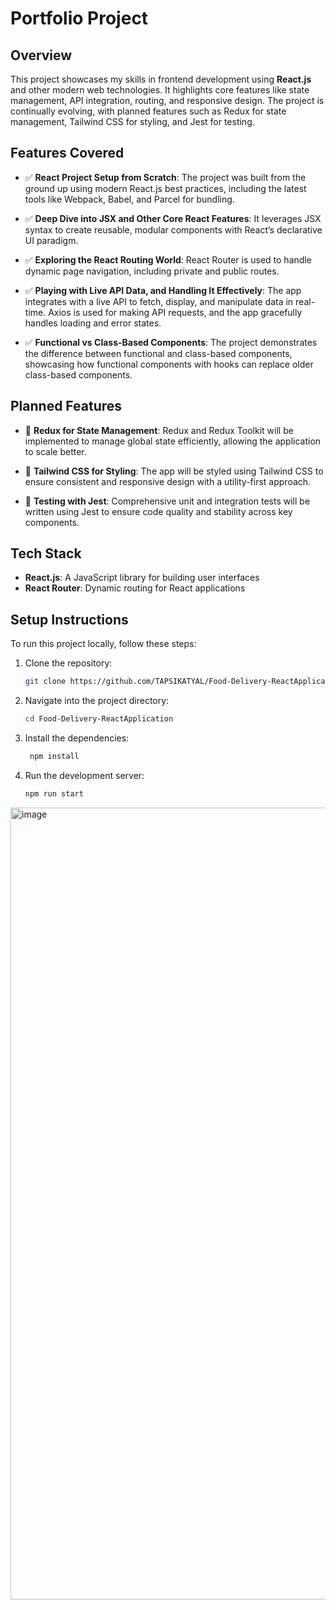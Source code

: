 # Portfolio Project

## Overview

This project showcases my skills in frontend development using **React.js** and other modern web technologies. It highlights core features like state management, API integration, routing, and responsive design. The project is continually evolving, with planned features such as Redux for state management, Tailwind CSS for styling, and Jest for testing.

## Features Covered

- ✅ **React Project Setup from Scratch**: The project was built from the ground up using modern React.js best practices, including the latest tools like Webpack, Babel, and Parcel for bundling.
  
- ✅ **Deep Dive into JSX and Other Core React Features**: It leverages JSX syntax to create reusable, modular components with React’s declarative UI paradigm.

- ✅ **Exploring the React Routing World**: React Router is used to handle dynamic page navigation, including private and public routes.

- ✅ **Playing with Live API Data, and Handling It Effectively**: The app integrates with a live API to fetch, display, and manipulate data in real-time. Axios is used for making API requests, and the app gracefully handles loading and error states.

- ✅ **Functional vs Class-Based Components**: The project demonstrates the difference between functional and class-based components, showcasing how functional components with hooks can replace older class-based components.

## Planned Features

- 🚧 **Redux for State Management**: Redux and Redux Toolkit will be implemented to manage global state efficiently, allowing the application to scale better.
  
- 🚧 **Tailwind CSS for Styling**: The app will be styled using Tailwind CSS to ensure consistent and responsive design with a utility-first approach.

- 🚧 **Testing with Jest**: Comprehensive unit and integration tests will be written using Jest to ensure code quality and stability across key components.

## Tech Stack

- **React.js**: A JavaScript library for building user interfaces
- **React Router**: Dynamic routing for React applications

## Setup Instructions

To run this project locally, follow these steps:

1. Clone the repository:
   ```bash
   git clone https://github.com/TAPSIKATYAL/Food-Delivery-ReactApplication.git
2. Navigate into the project directory:
    ```bash
    cd Food-Delivery-ReactApplication
4. Install the dependencies:
   ```bash
    npm install
6. Run the development server:
   ```bash
   npm run start

<img width="1267" alt="image" src="https://github.com/user-attachments/assets/39c79379-1d67-4405-a8ea-382d0cf8137a" />

